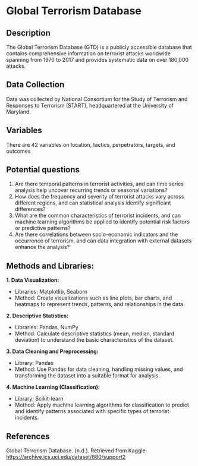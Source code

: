# Global Terrorism Database

## Description 

The Global Terrorism Database (GTD) is a publicly accessible database that contains comprehensive information on terrorist attacks worldwide spanning from 1970 to 2017 and provides systematic data on over 180,000 attacks. 


## Data Collection 

Data was collected by National Consortium for the Study of Terrorism and Responses to Terrorism (START), headquartered at the University of Maryland.

## Variables

There are 42 variables on location, tactics, perpetrators, targets, and outcomes

## Potential questions 

1. Are there temporal patterns in terrorist activities, and can time series analysis help uncover recurring trends or seasonal variations?
2. How does the frequency and severity of terrorist attacks vary across different regions, and can statistical analysis identify significant differences?
3. What are the common characteristics of terrorist incidents, and can machine learning algorithms be applied to identify potential risk factors or predictive patterns?
4. Are there correlations between socio-economic indicators and the occurrence of terrorism, and can data integration with external datasets enhance the analysis?

## Methods and Libraries: 
**1. Data Visualization:**
- Libraries: Matplotlib, Seaborn
- Method: Create visualizations such as line plots, bar charts, and heatmaps to represent trends, patterns, and relationships in the data.

**2. Descriptive Statistics:**
- Libraries: Pandas, NumPy
- Method: Calculate descriptive statistics (mean, median, standard deviation) to understand the basic characteristics of the dataset.

**3. Data Cleaning and Preprocessing:**
- Library: Pandas
- Method: Use Pandas for data cleaning, handling missing values, and transforming the dataset into a suitable format for analysis.

**4. Machine Learning (Classification):**
- Library: Scikit-learn
- Method: Apply machine learning algorithms for classification to predict and identify patterns associated with specific types of terrorist incidents.


## References 
Global Terrorism Database. (n.d.). Retrieved from Kaggle: https://archive.ics.uci.edu/dataset/880/support2


